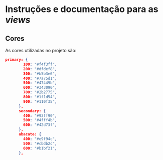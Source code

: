 # Instruções e documentação para as _views_

## Cores

As cores utilizadas no projeto são:

```json
primary: {
        100: "#f4f3ff",
        200: "#dfdef8",
        300: "#b5b3e6",
        400: "#7a75d1",
        500: "#47449b",
        600: "#343090",
        700: "#2b2775",
        800: "#1f1d54",
        900: "#110f35",
      },
      secondary: {
        400: "#93ff90",
        500: "#4fff4b",
        600: "#42d73f",
      },
      abacate: {
        400: "#e9f94c",
        500: "#cbdb2c",
        600: "#b1bf21",
      },
```
